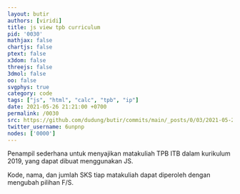 ```yaml
---
layout: butir
authors: [viridi]
title: js view tpb curriculum
pid: '0030'
mathjax: false
chartjs: false
ptext: false
x3dom: false
threejs: false
3dmol: false
oo: false
svgphys: true
category: code
tags: ["js", "html", "calc", "tpb", "ip"]
date: 2021-05-26 21:21:00 +0700
permalink: /0030
src: https://github.com/dudung/butir/commits/main/_posts/0/03/2021-05-25-js-view-tpb-curriculum.md
twitter_username: 6unpnp
nodes: ['0000']
---
```

Penampil sederhana untuk menyajikan matakuliah TPB ITB dalam kurikulum 2019, yang dapat dibuat menggunakan JS.

<script src="/assets/js/app/js-view-tpb-curriculum.js"></script>

<script>
</script>

Kode, nama, dan jumlah SKS tiap matakuliah dapat diperoleh dengan mengubah pilihan F/S.
